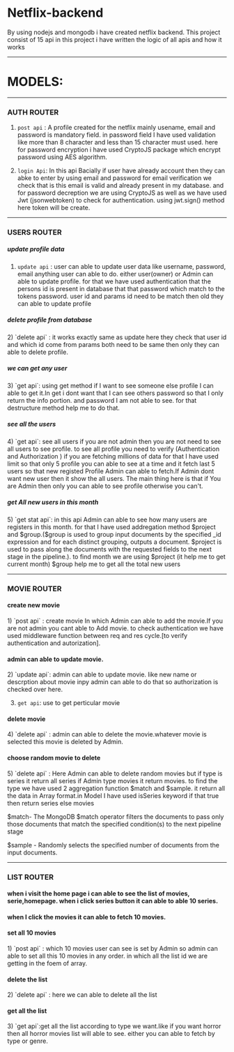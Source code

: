 # Netflix-backend
By using nodejs and mongodb i have created netflix backend.
This project consist of 15 api in this project i have written the logic of all apis and how it works

--------------------------------------------------------------

# MODELS:

------------------------------------------------------------------------------------------------------------------------------------------------------------------
### AUTH ROUTER

1) `post api` : A profile created for the netflix mainly usename, email and password is mandatory field. in password field I have used validation like more than 8 character and less than 15 character must used. here for password encryption i have used CryptoJS package which encrypt password using  AES algorithm.

2) `login Api`: In this api Bacially if user have already account then they can abke to enter by using email and password for email verification we check that is this email is valid and already present in my database.
and for password decreption we are using CryptoJS as well as we have used Jwt (jsonwebtoken) to check for authentication. using jwt.sign() method here token will be create.


------------------------------------------------------------------------------------------------------------------------------------------------------------------
### USERS ROUTER

<h5>update profile data</h5>

1) `update api` : user can able to update user data like username, password, email anything user can able to do. either user(owner) or Admin can able to update profile. for that we have used authentication that the persons id is present in database that that password which match to the tokens password. user id and params id need to be match then old they can able to update profile

<h5>delete profile from database</h5>
2)  `delete api` : it works exactly same as update here they check that user id and which id come from params both need to be same then only they can able to delete profile.

<h5>we can get any user </h5>
3)  `get api`: using get method if I want to see someone else profile I can able to get it.In get i dont want that I can see others password so that I only return the info portion. and password I am not able to see. for that destructure method help me to do that.

<h5>see all the users </h5>
4)   `get api`: see all users if you are not admin then you are not need to see all users to see profile. to see all profile you need to verify (Authentication and Authorization ) if you are fetching millions of data for that I have used limit so that only 5 profile you can able to see at a time and it fetch last 5 users so that new registed Profile Admin can able to fetch.If Admin dont want new user then it show the all users. The main thing here is that if You are Admin then only you can able to see profile otherwise you can't.


<h5>get All new users in this month</h5>
5)  `get stat api`: in this api Admin can able to see how many users are registers in this month. for that I have used addregation method $project and $group.($group is used to group input documents by the specified _id expression and for each distinct grouping, outputs a document. $project is used to pass along the documents with the requested fields to the next stage in the pipeline.). to find month we are using $project (it help me to get current month)
$group help me to get all the total new users



------------------------------------------------------------------------------------------------------------------------------------------------------------------
### MOVIE ROUTER

<h4>create new movie</h4>
1) `post api` : create movie In which Admin can able to add the movie.If you are not admin you cant able to Add movie. to check authentication we have used middleware function between req and res cycle.[to verify authentication and autorization]. 

<h4>admin can able to update movie.</h4>
2)  `update api`: admin can able to update movie. like new name or descrption about movie inpy admin can able to do that so authorization is checked over here.

3) `get api`: use to get perticular movie

<h4>delete movie</h4>
4) `delete api` : admin can able to delete the movie.whatever movie is selected this movie is deleted by Admin.


<h4> choose random movie to delete </h4>
5) `delete api` : Here Admin can able to delete random movies but if type is series it return all series if Admin type movies it return movies. to find the type we have used 2 aggregation function $match and $sample. it return all the data in Array format.in Model I have used isSeries keyword if that true then return series else movies

$match- The MongoDB $match operator filters the documents to pass only those documents that match the specified condition(s) to the next pipeline stage

$sample - Randomly selects the specified number of documents from the input documents.

------------------------------------------------------------------------------------------------------------------------------------------------------------------
### LIST ROUTER

<h4>when i visit the home page i can able to see the list of movies, serie,homepage. when i click series button it can able to able 10 series.</h4>
<h4>when I click the movies it can able to fetch 10 movies.</h4>

<h4>set all 10 movies</h4>
1) `post api` : which 10 movies user can see is set by Admin so admin can able to set all this 10 movies in any order. in which all the list id we are getting in the foem of array.

<h4>delete the list</h4>
2) `delete api` : here we can able to delete all the list

<h4>get all the list</h4>
3) `get api`:get all the list according to type we want.like if you want horror then all horror movies list will able to see. either you can able to fetch by type or genre.





